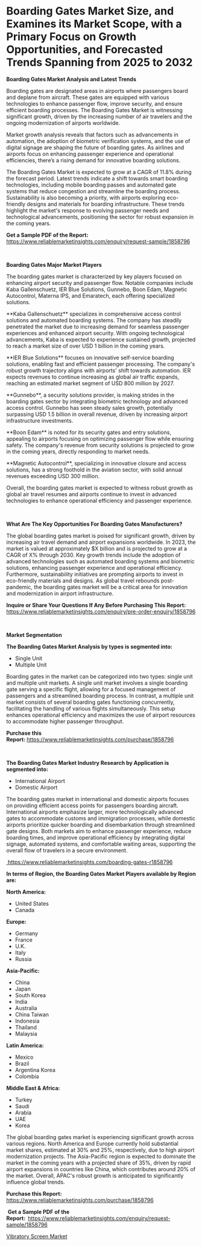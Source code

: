 <p><h1>Boarding Gates Market Size, and Examines its Market Scope, with a Primary Focus on Growth Opportunities, and Forecasted Trends Spanning from 2025 to 2032</h1></p><p><strong>Boarding Gates Market Analysis and Latest Trends</strong></p>
<p><p>Boarding gates are designated areas in airports where passengers board and deplane from aircraft. These gates are equipped with various technologies to enhance passenger flow, improve security, and ensure efficient boarding processes. The Boarding Gates Market is witnessing significant growth, driven by the increasing number of air travelers and the ongoing modernization of airports worldwide.</p><p>Market growth analysis reveals that factors such as advancements in automation, the adoption of biometric verification systems, and the use of digital signage are shaping the future of boarding gates. As airlines and airports focus on enhancing passenger experience and operational efficiencies, there’s a rising demand for innovative boarding solutions. </p><p>The Boarding Gates Market is expected to grow at a CAGR of 11.8% during the forecast period. Latest trends indicate a shift towards smart boarding technologies, including mobile boarding passes and automated gate systems that reduce congestion and streamline the boarding process. Sustainability is also becoming a priority, with airports exploring eco-friendly designs and materials for boarding infrastructure. These trends highlight the market's response to evolving passenger needs and technological advancements, positioning the sector for robust expansion in the coming years.</p></p>
<p><strong>Get a Sample PDF of the Report:&nbsp;</strong> <a href="https://www.reliablemarketinsights.com/enquiry/request-sample/1858796?utm_campaign=3033&utm_medium=2&utm_source=Github&utm_content=ia&utm_term=10042025&utm_id=boarding-gates">https://www.reliablemarketinsights.com/enquiry/request-sample/1858796</a></p>
<p>&nbsp;</p>
<p><strong>Boarding Gates Major Market Players</strong></p>
<p><p>The boarding gates market is characterized by key players focused on enhancing airport security and passenger flow. Notable companies include Kaba Gallenschuetz, IER Blue Solutions, Gunnebo, Boon Edam, Magnetic Autocontrol, Materna IPS, and Emaratech, each offering specialized solutions.</p><p>**Kaba Gallenschuetz** specializes in comprehensive access control solutions and automated boarding systems. The company has steadily penetrated the market due to increasing demand for seamless passenger experiences and enhanced airport security. With ongoing technological advancements, Kaba is expected to experience sustained growth, projected to reach a market size of over USD 1 billion in the coming years.</p><p>**IER Blue Solutions** focuses on innovative self-service boarding solutions, enabling fast and efficient passenger processing. The company's robust growth trajectory aligns with airports' shift towards automation. IER expects revenues to continue increasing as global air traffic expands, reaching an estimated market segment of USD 800 million by 2027.</p><p>**Gunnebo**, a security solutions provider, is making strides in the boarding gates sector by integrating biometric technology and advanced access control. Gunnebo has seen steady sales growth, potentially surpassing USD 1.5 billion in overall revenue, driven by increasing airport infrastructure investments.</p><p>**Boon Edam** is noted for its security gates and entry solutions, appealing to airports focusing on optimizing passenger flow while ensuring safety. The company's revenue from security solutions is projected to grow in the coming years, directly responding to market needs.</p><p>**Magnetic Autocontrol**, specializing in innovative closure and access solutions, has a strong foothold in the aviation sector, with solid annual revenues exceeding USD 300 million.</p><p>Overall, the boarding gates market is expected to witness robust growth as global air travel resumes and airports continue to invest in advanced technologies to enhance operational efficiency and passenger experience.</p></p>
<p>&nbsp;</p>
<p><strong>What Are The Key Opportunities For Boarding Gates Manufacturers?</strong></p>
<p><p>The global boarding gates market is poised for significant growth, driven by increasing air travel demand and airport expansions worldwide. In 2023, the market is valued at approximately $X billion and is projected to grow at a CAGR of X% through 2030. Key growth trends include the adoption of advanced technologies such as automated boarding systems and biometric solutions, enhancing passenger experience and operational efficiency. Furthermore, sustainability initiatives are prompting airports to invest in eco-friendly materials and designs. As global travel rebounds post-pandemic, the boarding gates market will be a critical area for innovation and modernization in airport infrastructure.</p></p>
<p><strong>Inquire or Share Your Questions If Any Before Purchasing This Report:</strong> <a href="https://www.reliablemarketinsights.com/enquiry/pre-order-enquiry/1858796?utm_campaign=3033&utm_medium=2&utm_source=Github&utm_content=ia&utm_term=10042025&utm_id=boarding-gates">https://www.reliablemarketinsights.com/enquiry/pre-order-enquiry/1858796</a></p>
<p>&nbsp;</p>
<p><strong>Market Segmentation</strong></p>
<p><strong>The Boarding Gates Market Analysis by types is segmented into:</strong></p>
<p><ul><li>Single Unit</li><li>Multiple Unit</li></ul></p>
<p><p>Boarding gates in the market can be categorized into two types: single unit and multiple unit markets. A single unit market involves a single boarding gate serving a specific flight, allowing for a focused management of passengers and a streamlined boarding process. In contrast, a multiple unit market consists of several boarding gates functioning concurrently, facilitating the handling of various flights simultaneously. This setup enhances operational efficiency and maximizes the use of airport resources to accommodate higher passenger throughput.</p></p>
<p><strong>Purchase this Report:&nbsp;</strong><a href="https://www.reliablemarketinsights.com/purchase/1858796?utm_campaign=3033&utm_medium=2&utm_source=Github&utm_content=ia&utm_term=10042025&utm_id=boarding-gates">https://www.reliablemarketinsights.com/purchase/1858796</a></p>
<p>&nbsp;</p>
<p><strong>The Boarding Gates Market Industry Research by Application is segmented into:</strong></p>
<p><ul><li>International Airport</li><li>Domestic Airport</li></ul></p>
<p><p>The boarding gates market in international and domestic airports focuses on providing efficient access points for passengers boarding aircraft. International airports emphasize larger, more technologically advanced gates to accommodate customs and immigration processes, while domestic airports prioritize quicker boarding and disembarkation through streamlined gate designs. Both markets aim to enhance passenger experience, reduce boarding times, and improve operational efficiency by integrating digital signage, automated systems, and comfortable waiting areas, supporting the overall flow of travelers in a secure environment.</p></p>
<p><a href="https://www.reliablemarketinsights.com/boarding-gates-r1858796?utm_campaign=3033&utm_medium=2&utm_source=Github&utm_content=ia&utm_term=10042025&utm_id=boarding-gates">&nbsp;https://www.reliablemarketinsights.com/boarding-gates-r1858796</a></p>
<p><strong>In terms of Region, the Boarding Gates Market Players available by Region are:</strong></p>
<p>
    <p> <strong> North America: </strong>
        <ul>
            <li>United States</li>
            <li>Canada</li>
        </ul>
        </p> 
    <p> <strong> Europe: </strong>
        <ul>
            <li>Germany</li>
            <li>France</li>
            <li>U.K.</li>
            <li>Italy</li>
            <li>Russia</li>
        </ul>
        </p> 
    <p> <strong> Asia-Pacific: </strong>
        <ul>
            <li>China</li>
            <li>Japan</li>
            <li>South Korea</li>
            <li>India</li>
            <li>Australia</li>
            <li>China Taiwan</li>
            <li>Indonesia</li>
            <li>Thailand</li>
            <li>Malaysia</li>
        </ul>
        </p> 
    <p> <strong> Latin America: </strong>
        <ul>
            <li>Mexico</li>
            <li>Brazil</li>
            <li>Argentina Korea</li>
            <li>Colombia</li>
        </ul>
        </p> 
    <p> <strong> Middle East & Africa: </strong>
        <ul>
            <li>Turkey</li>
            <li>Saudi</li>
            <li>Arabia</li>
            <li>UAE</li>
            <li>Korea</li>
        </ul>
    </p>
    </p>
<p><p>The global boarding gates market is experiencing significant growth across various regions. North America and Europe currently hold substantial market shares, estimated at 30% and 25%, respectively, due to high airport modernization projects. The Asia-Pacific region is expected to dominate the market in the coming years with a projected share of 35%, driven by rapid airport expansions in countries like China, which contributes around 20% of the market. Overall, APAC's robust growth is anticipated to significantly influence global trends.</p></p>
<p><strong>Purchase this Report: </strong><a href="https://www.reliablemarketinsights.com/purchase/1858796?utm_campaign=3033&utm_medium=2&utm_source=Github&utm_content=ia&utm_term=10042025&utm_id=boarding-gates">https://www.reliablemarketinsights.com/purchase/1858796</a></p>
<p>&nbsp;<strong>Get a Sample PDF of the Report:&nbsp;&nbsp;</strong><a href="https://www.reliablemarketinsights.com/enquiry/request-sample/1858796?utm_campaign=3033&utm_medium=2&utm_source=Github&utm_content=ia&utm_term=10042025&utm_id=boarding-gates">https://www.reliablemarketinsights.com/enquiry/request-sample/1858796</a></p>
<p><strong></strong></p>
<p><p><a href="https://github.com/ajayanhaizan/Market-Research-Report-List-1/blob/main/vibratory-screen-market.md?utm_campaign=3033&utm_medium=2&utm_source=Github&utm_content=ia&utm_term=10042025&utm_id=boarding-gates">Vibratory Screen Market</a></p></p>